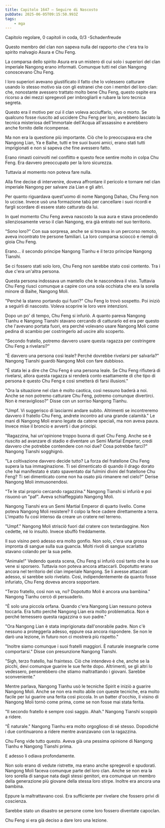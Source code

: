 ```yaml
---
title: Capitolo 1647 – Seguire di Nascosto
pubDate: 2025-06-05T09:15:50.993Z
tags:
    - mga
---
```



Capitolo regolare,
0 capitoli in coda, 0/3
-Schadenfreude</em>


Questo membro del clan non sapeva nulla del rapporto che c'era tra lo spirito malvagio Asura e Chu Feng.


La comparsa dello spirito Asura era un mistero di cui solo i superiori del clan imperiale Nangong erano informati. Comunque tutti nel clan Nangong conoscevano Chu Feng.


I loro superiori avevano giustificato il fatto che lo volessero catturare usando lo stesso motivo sia con gli estranei che con i membri del loro clan: che, nonostante avessero trattato molto bene Chu Feng, questo ospite era ricorso a dei mezzi spregevoli per imbrogliarli e rubare la loro tecnica segreta.


Questo era il motivo per cui il clan voleva acciuffarlo, vivo o morto. Se qualcuno fosse riuscito ad uccidere Chu Feng per loro, avrebbero lasciato la tecnica misteriosa dell'Immortale dell'Acqua all'assassino e avrebbero anche fornito delle ricompense.


Ma non era la questione più importante. Ciò che lo preoccupava era che Nangong Lian, Ya e Baihe, tutti e tre suoi buoni amici, erano stati tutti imprigionati e non si sapeva che fine avessero fatto.


Erano rimasti coinvolti nel conflitto e questo fece sentire molto in colpa Chu Feng. Era davvero preoccupato per la loro sicurezza.


Tuttavia al momento non poteva fare nulla.


Alla fine decise di intervenire, doveva affrontare il pericolo e tornare nel clan imperiale Nangong per salvare zia Lian e gli altri.


Per quanto riguardava quest'uomo di nome Nangong Dahao, Chu Feng non lo uccise. Invece usò una formazione tabù per cancellare i suoi ricordi e fargli scordare di essere stato catturato da lui.


In quel momento Chu Feng aveva nascosto la sua aura e stava procedendo silenziosamente verso il clan Nangong, era già entrato nel suo territorio.


"Sono loro?" Con sua sorpresa, anche se si trovava in un percorso remoto, aveva incontrato tre persone familiari. La loro comparsa scioccò e riempì di gioia Chu Feng.


Erano... il secondo principe Nangong Tianhu e il terzo principe Nangong Tianshi.


Se ci fossero stati solo loro, Chu Feng non sarebbe stato così contento. Tra i due c'era un'altra persona.


Questa persona indossava un mantello che le nascondeva il viso. Tuttavia Chu Feng riuscì comunque a capire con una sola occhiata che era la sorella minore di Baihe, Nangong Moli.


"Perché la stanno portando qui fuori?" Chu Feng lo trovò sospetto. Poi iniziò a seguirli di nascosto. Voleva scoprire le loro vere intenzioni.


Dopo un po' di tempo, Chu Feng si infuriò. A quanto pareva Nangong Tianhu e Nangong Tianshi stavano cercando di catturarlo ed era per questo che l'avevano portata fuori, era perché volevano usare Nangong Moli come pedina di scambio per costringerlo ad uscire allo scoperto.


"Secondo fratello, potremo davvero usare questa ragazza per costringere Chu Feng a rivelarsi?"


"È davvero una persona così leale? Perché dovrebbe rivelarsi per salvarla?" Nangong Tianshi guardò Nangong Moli con fare dubbioso.


"È stata lei a dire che Chu Feng è una persona leale. Se Chu Feng rifiuterà di rivelarsi, allora questa ragazza si renderà conto esattamente di che tipo di persona è questo Chu Feng e così smetterà di farsi illusioni."


"Ora la situazione nel clan è molto caotica, così nessuno baderà a noi. Anche se non potremo catturare Chu Feng, potremo comunque divertirci. Non è meraviglioso?" Disse con un sorriso Nangong Tianhu.


"Umpf. Vi suggerisco di lasciarmi andare subito. Altrimenti se incontreremo davvero il fratello Chu Feng, andrete incontro ad una grande calamità." Le mani di Nangong Moli erano legate da catene speciali, ma non aveva paura. Invece mise il broncio e avvertì i due principi.


"Ragazzina, hai un'opinione troppo buona di quel Chu Feng. Anche se è riuscito ad avanzare di stadio e diventare un Semi Martial Emperor, credi davvero che potrebbe contendere con noi due? Cosa potrebbe farci?" Nangong Tianshi sogghignò.


"La coltivazione davvero decide tutto? La forza del fratellone Chu Feng supera la tua immaginazione. Ti sei dimenticato di quando il drago dorato che hai manifestato è stato spaventato dai fulmini divini del fratellone Chu Feng? Ti sei dimenticato come non ha osato più rimanere nel cielo?" Derise Nangong Moli immusonendosi.


"Te le stai proprio cercando ragazzina." Nangong Tianshi si infuriò e poi risuonò un "paf". Aveva schiaffeggiato Nangong Moli.


Nangong Tianshi era un Semi Martial Emperor di quarto livello. Come poteva Nangong Moli resistere? Il colpo la fece cadere direttamente a terra. L'impatto fu così intenso da creare un cratere nel terreno.


"Umpf." Nangong Moli strisciò fuori dal cratere con testardaggine. Non cedette, né lo insultò. Invece sbuffò freddamente.


Il suo visino però adesso era molto gonfio. Non solo, c'era una grossa impronta di sangue sulla sua guancia. Molti rivoli di sangue scarlatto stavano colando per la sua pelle.


"Animale!" Vedendo questa scena, Chu Feng si infuriò così tanto che le sue vene si sporsero. Tuttavia non poteva ancora attaccarli. Dopotutto erano ancora nel territorio del clan imperiale Nangong. Se li avesse attaccati adesso, si sarebbe solo rivelato. Così, indipendentemente da quanto fosse infuriato, Chu Feng doveva ancora sopportare.


"Terzo fratello, così non va, no? Dopotutto Moli è ancora una bambina." Nangong Tianhu cercò di persuaderlo.


"È solo una piccola orfana. Quando c'era Nangong Lian nessuno poteva toccarla. Era tutto perché Nangong Lian era molto problematica. Non è perché temessero questa ragazzina o suo padre."


"Ora Nangong Lian è stata imprigionata dall'onorabile padre. Non c'è nessuno a proteggerla adesso, eppure osa ancora rispondere. Se non le darò una lezione, in futuro non ci mostrerà più rispetto."


"Inoltre siamo comunque i suoi fratelli maggiori. È naturale insegnarle come comportarsi." Disse con presunzione Nangong Tianshi.


"Sigh, terzo fratello, hai frainteso. Ciò che intendevo è che, anche se la picchi, devi comunque guarire le sue ferite dopo. Altrimenti, se gli altri lo vedessero, penserebbero che stiamo maltrattando i giovani. Sarebbe sconveniente."


Mentre parlava, Nangong Tianhu usò le tecniche Spirit e iniziò a guarire Nangong Moli. Anche se non era molto abile con queste tecniche, era molto facile per lui guarire una ferita così piccola. In un batter d'occhio, il visino di Nangong Moli tornò come prima, come se non fosse mai stata ferita.


"Il secondo fratello è sempre così saggio. Ahah." Nangong Tianshi scoppiò a ridere.


"È naturale." Nangong Tianhu era molto orgoglioso di sé stesso. Dopodiché i due continuarono a ridere mentre avanzavano con la ragazzina.


Chu Feng vide tutto questo. Aveva già una pessima opinione di Nangong Tianhu e Nangong Tianshi prima.


E adesso li odiava profondamente.


Non solo erano di vedute ristrette, ma erano anche spregevoli e spudorati. Nangong Moli faceva comunque parte del loro clan. Anche se non era la loro sorella di sangue nata dagli stessi genitori, era comunque un membro della generazione più giovane della stessa loro stirpe. Inoltre era ancora una bambina.


Eppure la maltrattavano così. Era sufficiente per rivelare che fossero privi di coscienza.


Sarebbe stato un disastro se persone come loro fossero diventate capoclan.


Chu Feng si era già deciso a dare loro una lezione.
                                


                                



